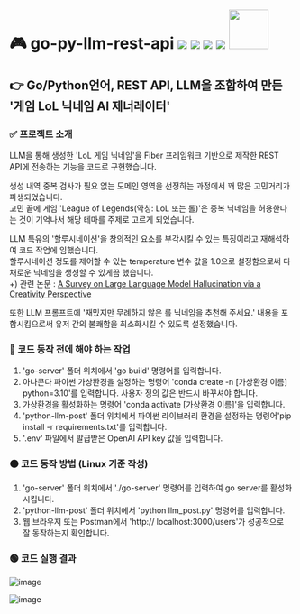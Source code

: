 # 🎮 go-py-llm-rest-api <img src="https://img.shields.io/badge/Go-00ADD8?style=flat-square&logo=Go&logoColor=white"/> <img src="https://img.shields.io/badge/Python-3776AB?style=flat-square&logo=Python&logoColor=white"/> <img src="https://img.shields.io/badge/Anaconda-44A8338?style=flat-square&logo=Anaconda&logoColor=white"/> <img src="https://img.shields.io/badge/LangChain-1C3C3C?style=flat-square&logo=LangChain&logoColor=white"/> <img src="https://github.com/user-attachments/assets/dbdacdea-4baa-4c0c-9925-f2cbb03cedc9" width=70> 
## 👉 Go/Python언어, REST API, LLM을 조합하여 만든 '게임 LoL 닉네임 AI 제너레이터'
### ✅ 프로젝트 소개
LLM을 통해 생성한 'LoL 게임 닉네임'을 Fiber 프레임워크 기반으로 제작한 REST API에 전송하는 기능을 코드로 구현했습니다.  
  
생성 내역 중복 검사가 필요 없는 도메인 영역을 선정하는 과정에서 꽤 많은 고민거리가 파생되었습니다.  
고민 끝에 게임 'League of Legends(약칭: LoL 또는 롤)'은 중복 닉네임을 허용한다는 것이 기억나서 해당 테마를 주제로 고르게 되었습니다.  
  
LLM 특유의 '할루시네이션'을 창의적인 요소를 부각시킬 수 있는 특징이라고 재해석하여 코드 작업에 임했습니다.  
할루시네이션 정도를 제어할 수 있는 temperature 변수 값을 1.0으로 설정함으로써 다채로운 닉네임을 생성할 수 있게끔 했습니다.  
+) 관련 논문 : [A Survey on Large Language Model Hallucination via a Creativity Perspective](https://arxiv.org/html/2402.06647v1)

또한 LLM 프롬프트에 '재밌지만 무례하지 않은 롤 닉네임을 추천해 주세요.' 내용을 포함시킴으로써 유저 간의 불쾌함을 최소화시킬 수 있도록 설정했습니다.

### 🔴 코드 동작 전에 해야 하는 작업
1. 'go-server' 폴더 위치에서 'go build' 명령어를 입력합니다.
2. 아나콘다 파이썬 가상환경을 설정하는 명령어 'conda create -n [가상환경 이름] python=3.10'를 입력합니다. 사용자 정의 값은 반드시 바꾸셔야 합니다.
3. 가상환경을 활성화하는 명령어 'conda activate [가상환경 이름]'을 입력합니다.
4. 'python-llm-post' 폴더 위치에서 파이썬 라이브러리 환경을 설정하는 명령어'pip install -r requirements.txt'를 입력합니다.
5. '.env' 파일에서 발급받은 OpenAI API key 값을 입력합니다.

### 🟠 코드 동작 방법 (Linux 기준 작성)
1. 'go-server' 폴더 위치에서 './go-server' 명령어를 입력하여 go server를 활성화시킵니다.
2. 'python-llm-post' 폴더 위치에서 'python llm_post.py' 명령어를 입력합니다.
3. 웹 브라우저 또는 Postman에서 'http://
localhost:3000/users'가 성공적으로 잘 동작하는지 확인합니다.

### 🟢 코드 실행 결과
![image](https://github.com/user-attachments/assets/82bf88f8-d706-452e-a916-4e42ef6b6327)
  
![image](https://github.com/user-attachments/assets/bd5e2a17-0981-4d15-9cf2-a229497f5c98)
